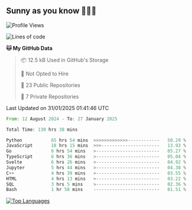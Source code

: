 ## Sunny as you know 🫨🫨👋

<!--START_SECTION:waka-->
![Profile Views](http://img.shields.io/badge/Profile%20Views-0-blue)

![Lines of code](https://img.shields.io/badge/From%20Hello%20World%20I%27ve%20Written-216.3%20thousand%20lines%20of%20code-blue)

**🐱 My GitHub Data** 

> 📦 12.5 kB Used in GitHub's Storage 
 > 
> 🚫 Not Opted to Hire
 > 
> 📜 23 Public Repositories 
 > 
> 🔑 7 Private Repositories 
 > 

 Last Updated on 31/01/2025 01:41:46 UTC
<!--END_SECTION:waka-->

<!--START_SECTION:code-->

```rust
From: 12 August 2024 - To: 27 January 2025

Total Time: 130 hrs 38 mins

Python           65 hrs 54 mins  >>>>>>>>>>>>>------------   50.29 %
JavaScript       18 hrs 15 mins  >>>----------------------   13.93 %
Go               6 hrs 54 mins   >------------------------   05.27 %
TypeScript       6 hrs 36 mins   >------------------------   05.04 %
Svelte           6 hrs 26 mins   >------------------------   04.92 %
Jupyter          5 hrs 44 mins   >------------------------   04.38 %
C++              4 hrs 39 mins   >------------------------   03.55 %
HTML             4 hrs 13 mins   >------------------------   03.22 %
SQL              3 hrs 5 mins    >------------------------   02.36 %
Bash             1 hr 58 mins    -------------------------   01.51 %
```

<!--END_SECTION:code-->


<a href="https://github.com/Ex0TiiC24" align="left"><img src="https://github-readme-stats.vercel.app/api/top-langs/?username=Ex0TiiC24&langs_count=10&title_color=0891b2&text_color=ffffff&icon_color=0891b2&bg_color=1c1917&hide_border=true&locale=en&custom_title=Top%20%Languages" alt="Top Languages" /></a>

